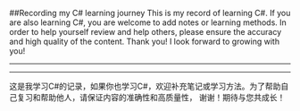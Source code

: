 ##Recording my C# learning journey
This is my record of learning C#. If you are also learning C#, you are welcome to add notes or learning methods. 
In order to help yourself review and help others, please ensure the accuracy and high quality of the content. 
Thank you! I look forward to growing with you!

----------------------------------------------------------------------------------------------------------------
----------------------------------------------------------------------------------------------------------------
这是我学习C#的记录，如果你也学习C#，欢迎补充笔记或学习方法。为了帮助自己复习和帮助他人，请保证内容的准确性和高质量性，
谢谢！期待与您共成长！

